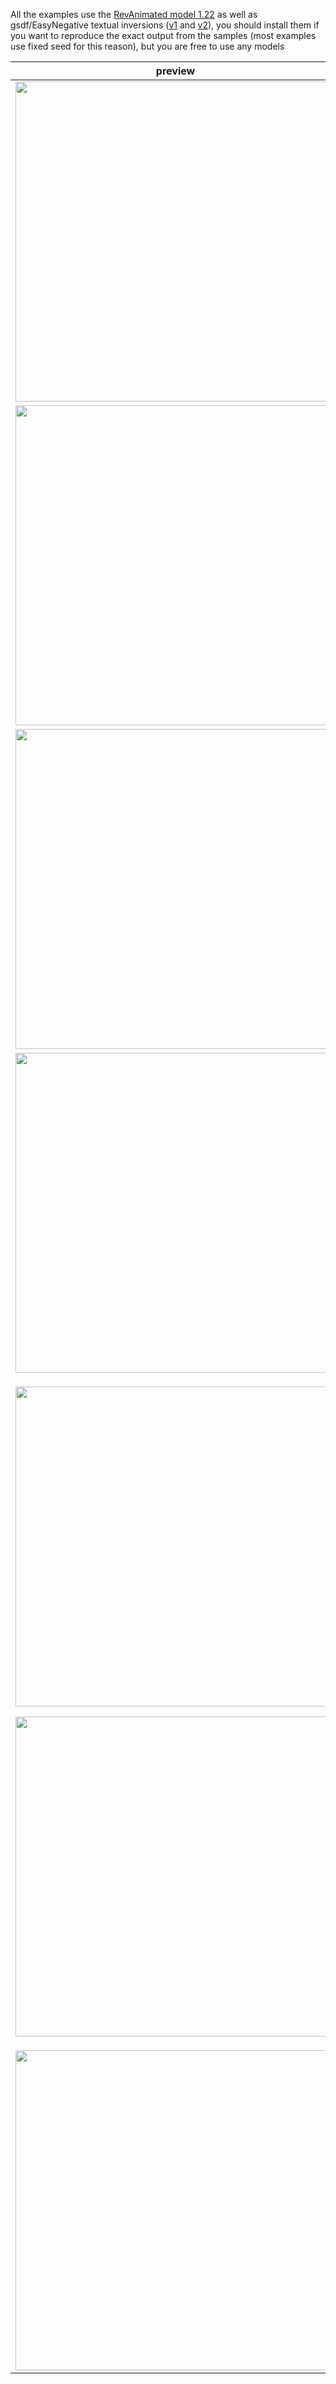 All the examples use the [RevAnimated model 1.22](https://civitai.com/models/7371?modelVersionId=46846) as well as gsdf/EasyNegative textual inversions ([v1](https://huggingface.co/datasets/gsdf/EasyNegative/blob/main/EasyNegative.safetensors) and [v2](https://huggingface.co/gsdf/Counterfeit-V3.0/blob/main/embedding/EasyNegativeV2.safetensors)), you should install them if you want to reproduce the exact output from the samples (most examples use fixed seed for this reason), but you are free to use any models

| preview | workflow file | description |
| ------- | ------------- | ----------- |
|  <img width=512 src="https://github.com/melMass/comfy_mtb/assets/7041726/54e33446-183f-4dda-88b3-d38a1e6de980"/>| [01-faceswap.json](https://github.com/melMass/comfy_mtb/blob/main/examples/01-faceswap.json)| **DEPRECATED** (see [details](https://github.com/melMass/comfy_mtb?tab=readme-ov-file#optional-nodes)) ~~Showing the basic usage of Face swap using [deepinsight/insightface](https://github.com/deepinsight/insightface) models (i.e what Roop uses), this uses this online image as reference:~~ <p align=center><img width=150 src="https://lucasmuseum.org/assets/general/Lucas_Headshot_Color_web.jpg"/></p> |
| <img width=512 src="https://github.com/melMass/comfy_mtb/assets/7041726/c0f04a63-960c-43a7-ba78-a45cd5ac7514"/> | [02-film_interpolation.json](https://github.com/melMass/comfy_mtb/blob/main/examples/02-film_interpolation.json) | **DEPRECATED** (see [details](https://github.com/melMass/comfy_mtb?tab=readme-ov-file#optional-nodes)) ~~Simple example of using FILM to interpolate two inferred frames~~ |
| <img width=512 src="https://github.com/melMass/comfy_mtb/assets/7041726/d6d66d96-fb34-40d0-9038-cbabf0714c5d"/> | [03-animation_builder-condition-lerp.json](https://github.com/melMass/comfy_mtb/blob/main/examples/03-animation_builder-condition-lerp.json)  | Using the 0-1 output of the animation builder to linearly interpolate between two prompts: `blue car` **->** `yellow car` |
| <img width=512 src="https://github.com/melMass/comfy_mtb/assets/7041726/303a1037-60d3-4b31-a589-b15d549752f6"/> |     [04-animation_builder-deforum.json](https://github.com/melMass/comfy_mtb/blob/main/examples/04-animation_builder-deforum.json)        |    *advanced* use case of the animation builder featuring a lot of the logic behind mtb nodes, this specific example will run 2 times for 30 frames stepping the seed for the second loop         |
| <p><img align=top width=512 src="https://github.com/melMass/comfy_mtb/assets/7041726/9db516b5-45d2-4389-b904-b3a94660f24c"/></p><p><img align=top width=512 src="https://github.com/melMass/comfy_mtb/assets/7041726/7e4477f6-8e18-4839-9864-83d07d6690a1"/></p> | [05-seamless_texture.json](https://github.com/melMass/comfy_mtb/blob/main/examples/05-seamless_texture.json) | Seamless diffusion and deepbump showcase  |
| <img width=512 src="https://github.com/melMass/comfy_mtb/assets/7041726/d722bb1e-19fb-4b89-90f0-d9657b09d037"/> | [06-seamless_equilateral.json](https://github.com/melMass/comfy_mtb/blob/main/examples/06-seamless_equilateral.json) | Generate seamless environment maps, requires [IPAdapter Plus](https://github.com/cubiq/ComfyUI_IPAdapter_plus) and the [Redmond 360 LoRa](https://civitai.com/models/118025/360redmond-a-360-view-panorama-lora-for-sd-xl-10) for SDXL or the [Latent Labs 360](https://civitai.com/models/10753/latentlabs360) for 1.5 



